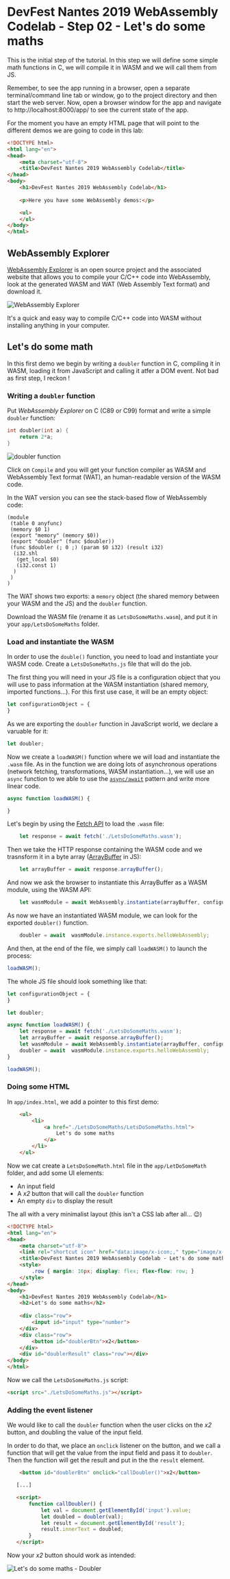 #  DevFest Nantes 2019 WebAssembly Codelab - Step 02 - Let's do some maths

This is the initial step of the tutorial. In this step we will define some simple math functions in C, we will compile it in WASM and we will call them from JS.

Remember, to see the app running in a browser, open a separate terminal/command line tab or window, go to the project directory and then start the web server. Now, open a browser window for the app and navigate to http://localhost:8000/app/ to see the current state of the app.

For the moment you have an empty HTML page that will point to the different demos we are going to code in this lab:

```html
<!DOCTYPE html>
<html lang="en">
<head>
    <meta charset="utf-8">
    <title>DevFest Nantes 2019 WebAssembly Codelab</title>
</head>
<body>
    <h1>DevFest Nantes 2019 WebAssembly Codelab</h1>
    
    <p>Here you have some WebAssembly demos:</p>

    <ul>        
    </ul>
</body>
</html>
```

## WebAssembly Explorer

[WebAssembly Explorer](https://mbebenita.github.io/WasmExplorer/) is an open source project and the associated website that allows you to compile your C/C++ code into WebAssembly, look at the generated WASM and WAT (Web Assembly Text format) and download it. 

![WebAssembly Explorer](./img/webassembly-explorer-01.png)

It's a quick and easy way to compile C/C++ code into WASM without installing anything in your computer.

## Let's do some math

In this first demo we begin by writing a `doubler` function in C, compiling it in WASM, loading it from JavaScript and calling it atfer a DOM event. Not bad as first step, I reckon !

### Writing a `doubler` function

Put *WebAssembly Explorer* on C (C89 or C99) format and write a simple `doubler` function:

```c
int doubler(int a) {
    return 2*a;
}
```

![`doubler` function](./img/webassembly-explorer-02.png)

Click on `Compile` and you will get your function compiler as  WASM and WebAssembly Text format (WAT), an human-readable version of the WASM code. 

In the WAT version you can see the stack-based flow of WebAssembly code:

```wat
(module
 (table 0 anyfunc)
 (memory $0 1)
 (export "memory" (memory $0))
 (export "doubler" (func $doubler))
 (func $doubler (; 0 ;) (param $0 i32) (result i32)
  (i32.shl
   (get_local $0)
   (i32.const 1)
  )
 )
)
```

The WAT shows two exports: a `memory` object (the shared memory between your WASM and the JS) and the `doubler` function.


Download the WASM file (rename it as `LetsDoSomeMaths.wasm`), and put it in your `app/LetsDoSomeMaths` folder.


### Load and instantiate the WASM

In order to use the `double()` function, you need to load and instantiate your WASM code. Create a `LetsDoSomeMaths.js` file that will do the job.

The first thing you will need in your JS file is a configuration object that you will use to pass information at the WASM instantiation (shared memory, imported functions...). For this first use case, it will be an empty object:

```js
let configurationObject = {
}
```

As we are exporting the `doubler` function in JavaScript world, we declare a varuable for it:

```js
let doubler;
```

Now we create a `loadWASM()` function where we will load and instantiate the `.wasm` file. As in the function we are doing lots of asynchronous operations (network fetching, transformations, WASM instantiation...), we will use an `async` function to we able to use the [`async/await`](https://developer.mozilla.org/en-US/docs/Web/JavaScript/Reference/Statements/async_function) pattern and write more linear code. 


```js
async function loadWASM() {

}
```

Let's begin by using the [Fetch API](https://developer.mozilla.org/en-US/docs/Web/API/Fetch_API) to load the `.wasm` file:

```js
    let response = await fetch('./LetsDoSomeMaths.wasm');
```



Then we take the HTTP response containing the WASM code and we trasnsform it in a byte array ([ArrayBuffer](https://developer.mozilla.org/en-US/docs/Web/JavaScript/Reference/Global_Objects/ArrayBuffer) in JS):

```js
    let arrayBuffer = await response.arrayBuffer();
```

And now we ask the browser to instantiate this ArrayBuffer as a WASM module, using the WASM API:

```js
    let wasmModule = await WebAssembly.instantiate(arrayBuffer, configurationObject);
```

As now we have an instantiated WASM module, we can look for the exported `doubler()` function.

```js
    doubler = await  wasmModule.instance.exports.helloWebAssembly;
```

And then, at the end of the file, we simply call `loadWASM()` to launch the process:

```js
loadWASM();
```
The whole JS file should look something like that:

```js
let configurationObject = {
}

let doubler;

async function loadWASM() {
    let response = await fetch('./LetsDoSomeMaths.wasm');
    let arrayBuffer = await response.arrayBuffer();
    let wasmModule = await WebAssembly.instantiate(arrayBuffer, configurationObject);
    doubler = await  wasmModule.instance.exports.helloWebAssembly;
}

loadWASM();
```


### Doing some HTML

In `app/index.html`, we add a pointer to this first demo:

```html
    <ul> 
        <li>
            <a href="./LetsDoSomeMaths/LetsDoSomeMaths.html">
                Let's do some maths
            </a>
        </li>        
    </ul>
```

Now we cat create a `LetsDoSomeMath.html` file in the `app/LetDoSomeMath` folder, and add some UI elements:

- An input field
- A *x2* button that will call the `doubler` function
- An empty `div` to display the result

The all with a very minimalist layout (this isn't a CSS lab after all... 😉) 

```html
<!DOCTYPE html>
<html lang="en">
<head>
    <meta charset="utf-8">
    <link rel="shortcut icon" href="data:image/x-icon;," type="image/x-icon"> 
    <title>DevFest Nantes 2019 WebAssembly Codelab - Let's do some maths</title>
    <style>
        .row { margin: 16px; display: flex; flex-flow: row; }
    </style>
</head>
<body>
    <h1>DevFest Nantes 2019 WebAssembly Codelab</h1>
    <h2>Let's do some maths</h2>
    
    <div class="row">
        <input id="input" type="number">
    </div>
    <div class="row">
        <button id="doublerBtn">x2</button>
    </div>
    <div id="doublerResult" class="row"></div>
</body>
</html>
```

Now we call the `LetsDoSomeMaths.js` script:

```html
<script src="./LetsDoSomeMaths.js"></script>
```

### Adding the event listener

We would like to call the `doubler` function when the user clicks on the *x2* button, and doubling the value of the input field.

In order to do that, we place an `onclick` listener on the button, and we call a function that will get the value from the input field and pass it to `doubler`. Then the function will get the result and put in the the `result` element.

```html
    <button id="doublerBtn" onclick="callDoubler()">x2</button>

   [...]

   <script>
       function callDoubler() {
           let val = document.getElementById('input').value;
           let doubled = doubler(val);
           let result = document.getElementById('result');
           result.innerText = doubled;
       }
   </script>

```

Now your *x2* button should work as intended:


![Let's do some maths - Doubler](./img/letsdosomemaths-01.png)

